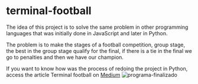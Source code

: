 # terminal-football

The idea of this project is to solve the same problem in other programming languages that was initially done in JavaScript and later in Python.

The problem is to make the stages of a football competition, group stage, the best in the group stage qualify for the final, if there is a tie in the final we go to penalties and then we have our champion.

If you want to know how was the process of redoing the project in Python, access the article Terminal football on [Medium](https://medium.com/@oliveirajv/terminal-football-90dfa47e6b87)
![programa-finalizado](https://user-images.githubusercontent.com/77807737/188753447-800dabb6-ffe2-4293-b4e7-4e12944fb1f2.png)
